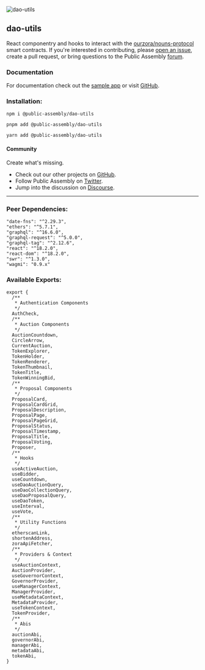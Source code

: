 ![dao-utils](https://hkzmq6akhweeabrxhijjq2oxlyzwgrhv5j6anakmfd5hxn4tunca.arweave.net/OrLIeAo9iEAGNzoSmGnXXjNjRPXqfAaBTCj6e7eTo0Q)

## dao-utils

React componentry and hooks to interact with the [ourzora/nouns-protocol](https://github.com/ourzora/nouns-protocol) smart contracts. If you're interested in contributing, please [open an issue](https://github.com/public-assembly/dao-utils/issues/new), create a pull request, or bring questions to the Public Assembly [forum](https://forum.public---assembly.com/).

### Documentation

For documentation check out the [sample app](https://dao-utils-next.vercel.app/) or visit [GitHub](https://github.com/public-assembly/dao-utils).

### Installation:

`npm i @public-assembly/dao-utils`

`pnpm add @public-assembly/dao-utils`

`yarn add @public-assembly/dao-utils`

#### Community

Create what's missing.

- Check out our other projects on [GitHub](https://github.com/orgs/public-assembly/repositories).
- Follow Public Assembly on [Twitter](https://twitter.com/pblcasmbly).
- Jump into the discussion on [Discourse](https://forum.public---assembly.com/).

---

### Peer Dependencies:

```
"date-fns": "^2.29.3",
"ethers": "^5.7.1",
"graphql": "^16.6.0",
"graphql-request": "^5.0.0",
"graphql-tag": "^2.12.6",
"react": "^18.2.0",
"react-dom": "^18.2.0",
"swr": "^1.3.0",
"wagmi": "0.9.x"
```

### Available Exports:

```
export {
  /**
   * Authentication Components
   */
  AuthCheck,
  /**
   * Auction Components
   */
  AuctionCountdown,
  CircleArrow,
  CurrentAuction,
  TokenExplorer,
  TokenHolder,
  TokenRenderer,
  TokenThumbnail,
  TokenTitle,
  TokenWinningBid,
  /**
   * Proposal Components
   */
  ProposalCard,
  ProposalCardGrid,
  ProposalDescription,
  ProposalPage,
  ProposalPageGrid,
  ProposalStatus,
  ProposalTimestamp,
  ProposalTitle,
  ProposalVoting,
  Proposer,
  /**
   * Hooks
   */
  useActiveAuction,
  useBidder,
  useCountdown,
  useDaoAuctionQuery,
  useDaoCollectionQuery,
  useDaoProposalQuery,
  useDaoToken,
  useInterval,
  useVote,
  /**
   * Utility Functions
   */
  etherscanLink,
  shortenAddress,
  zoraApiFetcher,
  /**
   * Providers & Context
   */
  useAuctionContext,
  AuctionProvider,
  useGovernorContext,
  GovernorProvider,
  useManagerContext,
  ManagerProvider,
  useMetadataContext,
  MetadataProvider,
  useTokenContext,
  TokenProvider,
  /**
   * Abis
   */
  auctionAbi,
  governorAbi,
  managerAbi,
  metadataAbi,
  tokenAbi,
}
```
